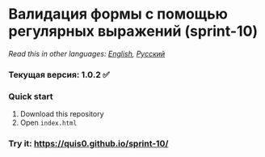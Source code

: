 # Валидация формы с помощью регулярных выражений (sprint-10)

*Read this in other languages: [English](README.md), [Русский](README.ru.md)*

### Текущая версия: 1.0.2 :white_check_mark:

### Quick start
1.  Download this repository
2.  Open `index.html` 

### Try it: https://quis0.github.io/sprint-10/
